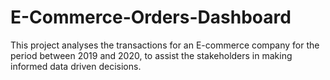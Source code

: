 # E-Commerce-Orders-Dashboard
This project analyses the transactions for an E-commerce company for the period between 2019 and 2020, to assist the stakeholders in making informed data driven decisions.
